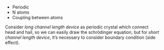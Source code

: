 - Periodic
- N atoms 
- Coupling between atoms

Consider _long channel length device_ as periodic crystal which connect head and hail, so we can easily draw the schrödinger equation, but for _short channel length device_, it’s necessary to consider boundary condition (side effect).

